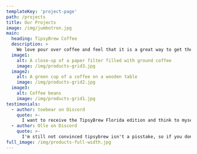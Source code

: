 ```yaml
---
templateKey: 'project-page'
path: /projects
title: Our Projects
image: /img/jumbotron.jpg
main:
  heading: TipsyBrew Coffee
  description: >
    We love pour over coffee and feel that it is a great way to get the most out of your beans. However, it takes a lot of time and attention to make a truly great cup of coffee. TipsyBrew Coffee aims to reduce some of the hands on time and make the process more repeatable.
  image1:
    alt: A close-up of a paper filter filled with ground coffee
    image: /img/products-grid3.jpg
  image2:
    alt: A green cup of a coffee on a wooden table
    image: /img/products-grid2.jpg
  image3:
    alt: Coffee beans
    image: /img/products-grid1.jpg
testimonials:
  - author: toebear on Discord
    quote: >-
      I want to receive the TipsyBrew Florida edition and think to myself ..what can't this thing try to do and fuck up
  - author: Olle on Discord
    quote: >-
      I'm still not convinced tipsybrew isn't a pisstake, so if you don't mind I'm going to continue with ridiculous ideas.
full_image: /img/products-full-width.jpg
---
```

